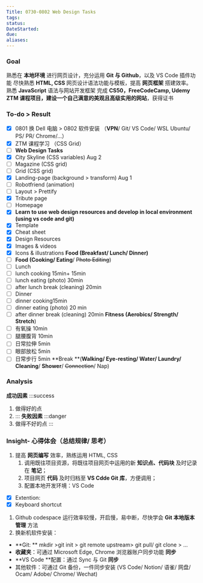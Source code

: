 ```yaml
---
Title: 0730-0802 Web Design Tasks
tags:
status:
DateStarted:
due:
aliases:
---
```


### Goal

熟悉在 **本地环境** 进行网页设计，充分运用 **Git 与 Github**，以及 VS Code 插件功能
尽快熟悉 **HTML, CSS** 网页设计语法功能与模板，提高 **网页框架** 搭建效率。
熟悉 **JavaScript** 语法与网站开发框架
完成 **CS50，FreeCodeCamp, Udemy ZTM **课程项目，建设一个自己满意的**美观且高级实用的网站**，获得证书

### **To-do > Result**

- [x] 0801 换 Dell 电脑 > 0802 软件安装 （**VPN**/ Git/ VS Code/ WSL Ubuntu/ PS/ PR/ Chrome/...）
- [x] ZTM 课程学习 （CSS Grid）
- [ ] **Web Design Tasks**
- [x] City Skyline (CSS variables) Aug 2
- [ ] Magazine (CSS grid)
- [ ] Grid (CSS grid)
- [x] Landing-page (background > transform) Aug 1
- [ ] Robotfriend (animation)
- [ ] Layout > Prettify
- [x] Tribute page
- [ ] Homepage
- [x] **Learn to use web design resources and develop in local environment (using vs code and git)**
- [x] Template
- [x] Cheat sheet
- [x] Design Resources
- [x] Images & videos
- [x] Icons & illustrations
      **Food (Breakfast/ Lunch/ Dinner)**
- [ ] **Food (Cooking/ Eating**/ ~~Photo Editing~~)
- [ ] Lunch
- [ ] lunch cooking 15min+ 15min
- [ ] lunch eating (photo) 30min
- [ ] after lunch break (cleaning) 20min
- [ ] Dinner
- [ ] dinner cooking15min
- [ ] dinner eating (photo) 20 min
- [ ] after dinner break (cleaning) 20min
      **Fitness (Aerobics/ Strength/** **Stretch**)
- [ ] 有氧操 10min
- [ ] 腿腰腹背 10min
- [ ] 日常拉伸 5min
- [ ] 眼部放松 5min
- [ ] 日常步行 5min
      **Break **(**Walking/ Eye-resting/ Water/ Laundry/ Cleaning**/ **Shower**/ ~~Connection~~/ Nap)

### Analysis

**成功因素**
:::success

1. 做得好的点
2. :::
   **失败因素**
   :::danger
3. 做得不好的点
   :::

### Insight- 心得体会（总结规律/ 思考）

1. 提高 **网页编写** 效率，熟练运用 HTML, CSS
   1. 调用既往项目资源，将既往项目网页中运用的新 **知识点、代码块** 及时记录在 **笔记**；
   2. 项目网页 **代码** 及时归档至 **VS Cdde Git 库**，方便调用；
   3. 配置本地开发环境：VS Code

- [x] Extention:
- [x] Keyboard shortcut

1. Github codespace 运行效率较慢，开启慢，易中断，尽快学会 **Git 本地版本管理** 方法
2. 换新机软件安装：

- **Git: ** mkdir >git init > git remote upstream> git pull/ git clone > ...
- **收藏夹**：可通过 Microsoft Edge, Chrome 浏览器账户同步功能 **同步**
- **VS Code **配置：通过 Sync 与 Git **同步**
- 其他软件：可通过 Git 备份，一件同步安装 (VS Code/ Notion/ 语雀/ 网盘/ Ocam/ Adobe/ Chrome/ Wechat)
